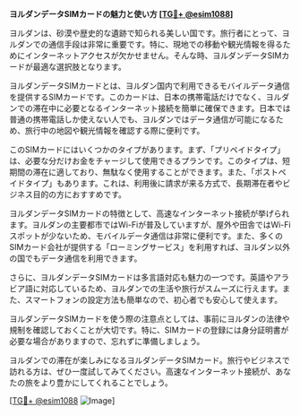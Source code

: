 **ヨルダンデータSIMカードの魅力と使い方 [[TG💪+ @esim1088](https://t.me/s/esim1088)]**

ヨルダンは、砂漠や歴史的な遺跡で知られる美しい国です。旅行者にとって、ヨルダンでの通信手段は非常に重要です。特に、現地での移動や観光情報を得るためにインターネットアクセスが欠かせません。そんな時、ヨルダンデータSIMカードが最適な選択肢となります。

ヨルダンデータSIMカードとは、ヨルダン国内で利用できるモバイルデータ通信を提供するSIMカードです。このカードは、日本の携帯電話だけでなく、ヨルダンでの滞在中に必要となるインターネット接続を簡単に確保できます。日本では普通の携帯電話しか使えない人でも、ヨルダンではデータ通信が可能になるため、旅行中の地図や観光情報を確認する際に便利です。

このSIMカードにはいくつかのタイプがあります。まず、「プリペイドタイプ」は、必要な分だけお金をチャージして使用できるプランです。このタイプは、短期間の滞在に適しており、無駄なく使用することができます。また、「ポストペイドタイプ」もあります。これは、利用後に請求が来る方式で、長期滞在者やビジネス目的の方におすすめです。

ヨルダンデータSIMカードの特徴として、高速なインターネット接続が挙げられます。ヨルダンの主要都市ではWi-Fiが普及していますが、屋外や田舎ではWi-Fiスポットが少ないため、モバイルデータ通信は非常に便利です。また、多くのSIMカード会社が提供する「ローミングサービス」を利用すれば、ヨルダン以外の国でもデータ通信を利用できます。

さらに、ヨルダンデータSIMカードは多言語対応も魅力の一つです。英語やアラビア語に対応しているため、ヨルダンでの生活や旅行がスムーズに行えます。また、スマートフォンの設定方法も簡単なので、初心者でも安心して使えます。

ヨルダンデータSIMカードを使う際の注意点としては、事前にヨルダンの法律や規制を確認しておくことが大切です。特に、SIMカードの登録には身分証明書が必要な場合がありますので、忘れずに準備しましょう。

ヨルダンでの滞在が楽しみになるヨルダンデータSIMカード。旅行やビジネスで訪れる方は、ぜひ一度試してみてください。高速なインターネット接続が、あなたの旅をより豊かにしてくれることでしょう。

[[TG💪+ @esim1088](https://t.me/s/esim1088) ![Image](https://i.postimg.cc/Y0z9fWf4/image.png)]